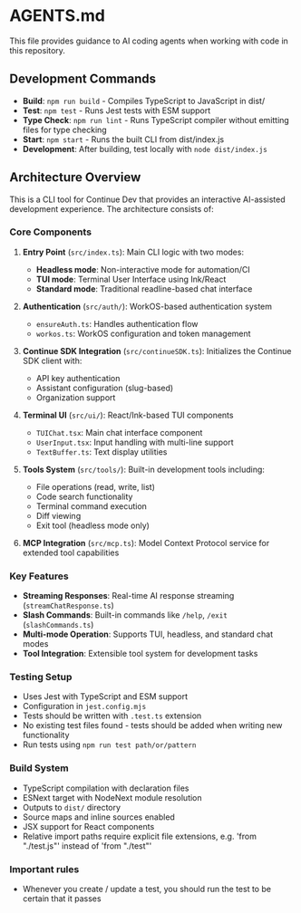 # AGENTS.md

This file provides guidance to AI coding agents when working with code in this repository.

## Development Commands

- **Build**: `npm run build` - Compiles TypeScript to JavaScript in dist/
- **Test**: `npm test` - Runs Jest tests with ESM support
- **Type Check**: `npm run lint` - Runs TypeScript compiler without emitting files for type checking
- **Start**: `npm start` - Runs the built CLI from dist/index.js
- **Development**: After building, test locally with `node dist/index.js`

## Architecture Overview

This is a CLI tool for Continue Dev that provides an interactive AI-assisted development experience. The architecture consists of:

### Core Components

1. **Entry Point** (`src/index.ts`): Main CLI logic with two modes:

   - **Headless mode**: Non-interactive mode for automation/CI
   - **TUI mode**: Terminal User Interface using Ink/React
   - **Standard mode**: Traditional readline-based chat interface

2. **Authentication** (`src/auth/`): WorkOS-based authentication system

   - `ensureAuth.ts`: Handles authentication flow
   - `workos.ts`: WorkOS configuration and token management

3. **Continue SDK Integration** (`src/continueSDK.ts`): Initializes the Continue SDK client with:

   - API key authentication
   - Assistant configuration (slug-based)
   - Organization support

4. **Terminal UI** (`src/ui/`): React/Ink-based TUI components

   - `TUIChat.tsx`: Main chat interface component
   - `UserInput.tsx`: Input handling with multi-line support
   - `TextBuffer.ts`: Text display utilities

5. **Tools System** (`src/tools/`): Built-in development tools including:

   - File operations (read, write, list)
   - Code search functionality
   - Terminal command execution
   - Diff viewing
   - Exit tool (headless mode only)

6. **MCP Integration** (`src/mcp.ts`): Model Context Protocol service for extended tool capabilities

### Key Features

- **Streaming Responses**: Real-time AI response streaming (`streamChatResponse.ts`)
- **Slash Commands**: Built-in commands like `/help`, `/exit` (`slashCommands.ts`)
- **Multi-mode Operation**: Supports TUI, headless, and standard chat modes
- **Tool Integration**: Extensible tool system for development tasks

### Testing Setup

- Uses Jest with TypeScript and ESM support
- Configuration in `jest.config.mjs`
- Tests should be written with `.test.ts` extension
- No existing test files found - tests should be added when writing new functionality
- Run tests using `npm run test path/or/pattern`

### Build System

- TypeScript compilation with declaration files
- ESNext target with NodeNext module resolution
- Outputs to `dist/` directory
- Source maps and inline sources enabled
- JSX support for React components
- Relative import paths require explicit file extensions, e.g. 'from "./test.js"' instead of 'from "./test"'

### Important rules

- Whenever you create / update a test, you should run the test to be certain that it passes
